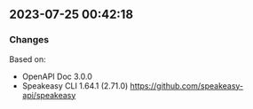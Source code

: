

## 2023-07-25 00:42:18
### Changes
Based on:
- OpenAPI Doc 3.0.0 
- Speakeasy CLI 1.64.1 (2.71.0) https://github.com/speakeasy-api/speakeasy
